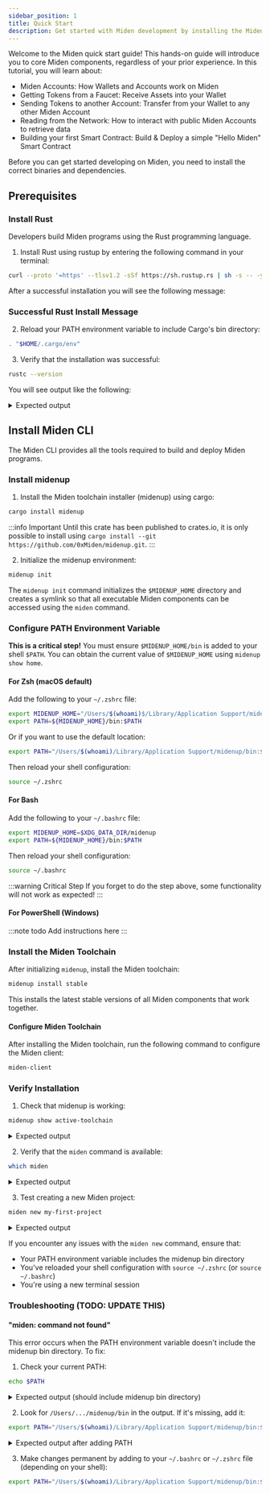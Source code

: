 ```yaml
---
sidebar_position: 1
title: Quick Start
description: Get started with Miden development by installing the Miden CLI and setting up your development environment.
---
```


Welcome to the Miden quick start guide! This hands-on guide will introduce you to core Miden components, regardless of your prior experience. In this tutorial, you will learn about:

- Miden Accounts: How Wallets and Accounts work on Miden
- Getting Tokens from a Faucet: Receive Assets into your Wallet
- Sending Tokens to another Account: Transfer from your Wallet to any other Miden Account
- Reading from the Network: How to interact with public Miden Accounts to retrieve data
- Building your first Smart Contract: Build & Deploy a simple "Hello Miden" Smart Contract

Before you can get started developing on Miden, you need to install the correct binaries and dependencies.

## Prerequisites

### Install Rust

Developers build Miden programs using the Rust programming language.

1. Install Rust using rustup by entering the following command in your terminal:

```bash
curl --proto '=https' --tlsv1.2 -sSf https://sh.rustup.rs | sh -s -- -y
```

After a successful installation you will see the following message:

### Successful Rust Install Message

2. Reload your PATH environment variable to include Cargo's bin directory:

```bash
. "$HOME/.cargo/env"
```

3. Verify that the installation was successful:

```bash
rustc --version
```

You will see output like the following:

<details>
<summary>Expected output</summary>

```text
rustc 1.92.0-nightly (fa3155a64 2025-09-30)
```

</details>

## Install Miden CLI

The Miden CLI provides all the tools required to build and deploy Miden programs.

### Install midenup

1. Install the Miden toolchain installer (midenup) using cargo:

```bash
cargo install midenup
```

:::info Important
Until this crate has been published to crates.io, it is only possible to install using `cargo install --git https://github.com/0xMiden/midenup.git`.
:::

2. Initialize the midenup environment:

```bash
midenup init
```

The `midenup init` command initializes the `$MIDENUP_HOME` directory and creates a symlink so that all executable Miden components can be accessed using the `miden` command.

### Configure PATH Environment Variable

**This is a critical step!** You must ensure `$MIDENUP_HOME/bin` is added to your shell `$PATH`. You can obtain the current value of `$MIDENUP_HOME` using `midenup show home`.

#### For Zsh (macOS default)

Add the following to your `~/.zshrc` file:

```bash
export MIDENUP_HOME="/Users/$(whoami)$/Library/Application Support/midenup"
export PATH=${MIDENUP_HOME}/bin:$PATH
```

Or if you want to use the default location:

```bash
export PATH="/Users/$(whoami)/Library/Application Support/midenup/bin:$PATH"
```

Then reload your shell configuration:

```bash
source ~/.zshrc
```

#### For Bash

Add the following to your `~/.bashrc` file:

```bash
export MIDENUP_HOME=$XDG_DATA_DIR/midenup
export PATH=${MIDENUP_HOME}/bin:$PATH
```

Then reload your shell configuration:

```bash
source ~/.bashrc
```

:::warning Critical Step
If you forget to do the step above, some functionality will not work as expected!
:::

#### For PowerShell (Windows)

:::note todo
Add instructions here
:::

### Install the Miden Toolchain

After initializing `midenup`, install the Miden toolchain:

```bash
midenup install stable
```

This installs the latest stable versions of all Miden components that work together.

#### Configure Miden Toolchain

After installing the Miden toolchain, run the following command to configure the Miden client:

```bash
miden-client
```

### Verify Installation

1. Check that midenup is working:

```bash
midenup show active-toolchain
```

<details>
<summary>Expected output</summary>

```text
stable
```

</details>

2. Verify that the `miden` command is available:

```bash
which miden
```

<details>
<summary>Expected output</summary>

```text
/Users/<USERNAME>/Library/Application Support/midenup/bin/miden
```

</details>

3. Test creating a new Miden project:

```bash
miden new my-first-project
```

<details>
<summary>Expected output</summary>

```text
# The command should run without errors and create a new project directory
# You should see a new directory called 'my-first-project' with files for Miden development:
my-first-project/
├── ...
├── ...
└── ...
```

</details>

If you encounter any issues with the `miden new` command, ensure that:

- Your PATH environment variable includes the midenup bin directory
- You've reloaded your shell configuration with `source ~/.zshrc` (or `source ~/.bashrc`)
- You're using a new terminal session

### Troubleshooting (TODO: UPDATE THIS)

#### "miden: command not found"

This error occurs when the PATH environment variable doesn't include the midenup bin directory. To fix:

1. Check your current PATH:

```bash
echo $PATH
```

<details>
<summary>Expected output (should include midenup bin directory)</summary>

```text
/Users/username/Library/Application Support/midenup/bin:/Users/username/.cargo/bin:/opt/homebrew/bin:/usr/local/bin:/usr/bin:/bin:/usr/sbin:/sbin
```

</details>

2. Look for `/Users/.../midenup/bin` in the output. If it's missing, add it:

```bash
export PATH="/Users/$(whoami)/Library/Application Support/midenup/bin:$PATH"
```

<details>
<summary>Expected output after adding PATH</summary>

```text
# After running the export command, verify with:
which miden
# Should output: /Users/username/Library/Application Support/midenup/bin/miden
```

</details>

3. Make changes permanent by adding to your `~/.bashrc` or `~/.zshrc` file (depending on your shell):

```bash
export PATH="/Users/$(whoami)/Library/Application Support/midenup/bin:$PATH"
```
